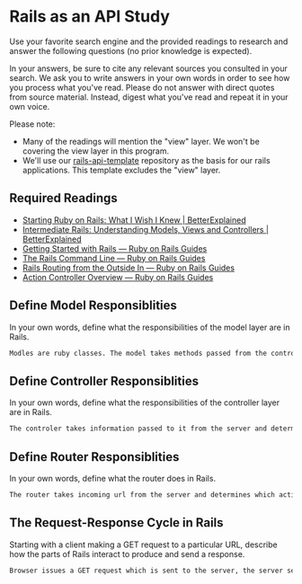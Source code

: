 # Rails as an API Study

Use your favorite search engine and the provided readings to research and answer
the following questions (no prior knowledge is expected).

In your answers, be sure to cite any relevant sources you consulted in your
search. We ask you to write answers in your own words in order to see how you
process what you've read. Please do not answer with direct quotes from source
material. Instead, digest what you've read and repeat it in your own voice.

Please note:

-   Many of the readings will mention the "view" layer. We won't be covering the
    view layer in this program.
-   We'll use our [rails-api-template](https://github.com/ga-wdi-boston/rails-api-template)
    repository as the basis for our rails applications.
    This template excludes the "view" layer.

## Required Readings

-   [Starting Ruby on Rails: What I Wish I Knew | BetterExplained](http://betterexplained.com/articles/starting-ruby-on-rails-what-i-wish-i-knew/)
-   [Intermediate Rails: Understanding Models, Views and Controllers | BetterExplained](http://betterexplained.com/articles/intermediate-rails-understanding-models-views-and-controllers/)
-   [Getting Started with Rails — Ruby on Rails Guides](http://guides.rubyonrails.org/getting_started.html)
-   [The Rails Command Line — Ruby on Rails Guides](http://guides.rubyonrails.org/command_line.html)
-   [Rails Routing from the Outside In — Ruby on Rails Guides](http://guides.rubyonrails.org/routing.html)
-   [Action Controller Overview — Ruby on Rails Guides](http://guides.rubyonrails.org/action_controller_overview.html)

## Define Model Responsiblities

In your own words, define what the responsibilities of the model layer are in
Rails.

```md
Modles are ruby classes. The model takes methods passed from the controller and preforms tasks based on the request. The model then passes the information back to the controler which sends the information back to its next location (view, server, etc.. ).
```

## Define Controller Responsiblities

In your own words, define what the responsibilities of the controller layer are
in Rails.

```md
The controler takes information passed to it from the server and determines the appropriate methods to pass to the model or the view and then sends the end result back to the server.
```

## Define Router Responsiblities

In your own words, define what the router does in Rails.

```md
The router takes incoming url from the server and determines which actions to send which controller.
```

## The Request-Response Cycle in Rails

Starting with a client making a GET request to a particular URL, describe how
the parts of Rails interact to produce and send a response.

```md
Browser issues a GET request which is sent to the server, the server sends the request to the rails router which parses the url to determine which controller to use for the GET. The controler issues methods to send to the model. The model uses this informtion to interact with the database and sends the relevant information to the controler. The controler then uses this updated information to interact with the view layer. The view layer then sends back the appropriate information back to the controller. The information finally passes all of this back to the server which then sends the relevant response back to the browser. 
```
